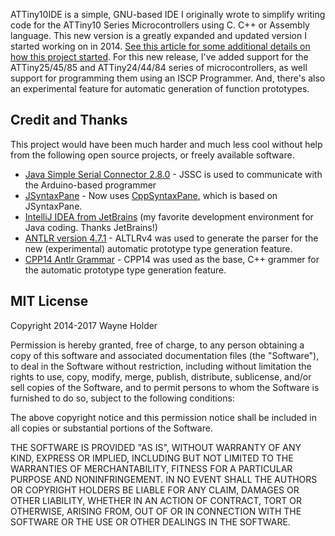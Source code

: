 ATTiny10IDE is a simple, GNU-based IDE I originally wrote to simplify writing code for the ATTiny10 Series Microcontrollers using C. C++ or Assembly language.  This new version is a greatly expanded and updated version I started working on in 2014.  [See this article for some additional details on how this project started](https://sites.google.com/site/wayneholder/attiny10-c-ide-and-improved-device-programmer).  For this new release, I've added support for the ATTiny25/45/85 and ATTiny24/44/84 series of microcontrollers, as well support for programming them using an ISCP Programmer.  And, there's also an experimental feature for automatic generation of function prototypes.

## Credit and Thanks
This project would have been much harder and much less cool without help from the following open source projects, or freely available software.
- [Java Simple Serial Connector 2.8.0](https://github.com/scream3r/java-simple-serial-connector) - JSSC is used to communicate with the Arduino-based programmer
- [JSyntaxPane](https://github.com/nordfalk/jsyntaxpane) - Now uses [CppSyntaxPane](https://github.com/wholder/CppSyntaxPane), which is based on JSyntaxPane.
- [IntelliJ IDEA from JetBrains](https://www.jetbrains.com/idea/) (my favorite development environment for Java coding. Thanks JetBrains!)
- [ANTLR version 4.7.1](http://www.antlr.org) - ALTLRv4 was used to generate the parser for the new (experimental) automatic prototype type generation feature.
- [CPP14 Antlr Grammar](https://github.com/antlr/grammars-v4/blob/master/cpp/CPP14.g4) - CPP14 was used as the base, C++ grammer for the automatic prototype type generation feature.
## MIT License
Copyright 2014-2017 Wayne Holder

Permission is hereby granted, free of charge, to any person obtaining a copy of this software and associated documentation files (the "Software"), to deal in the Software without restriction, including without limitation the rights to use, copy, modify, merge, publish, distribute, sublicense, and/or sell copies of the Software, and to permit persons to whom the Software is furnished to do so, subject to the following conditions:

The above copyright notice and this permission notice shall be included in all copies or substantial portions of the Software.

THE SOFTWARE IS PROVIDED "AS IS", WITHOUT WARRANTY OF ANY KIND, EXPRESS OR IMPLIED, INCLUDING BUT NOT LIMITED TO THE WARRANTIES OF MERCHANTABILITY, FITNESS FOR A PARTICULAR PURPOSE AND NONINFRINGEMENT. IN NO EVENT SHALL THE AUTHORS OR COPYRIGHT HOLDERS BE LIABLE FOR ANY CLAIM, DAMAGES OR OTHER LIABILITY, WHETHER IN AN ACTION OF CONTRACT, TORT OR OTHERWISE, ARISING FROM, OUT OF OR IN CONNECTION WITH THE SOFTWARE OR THE USE OR OTHER DEALINGS IN THE SOFTWARE.